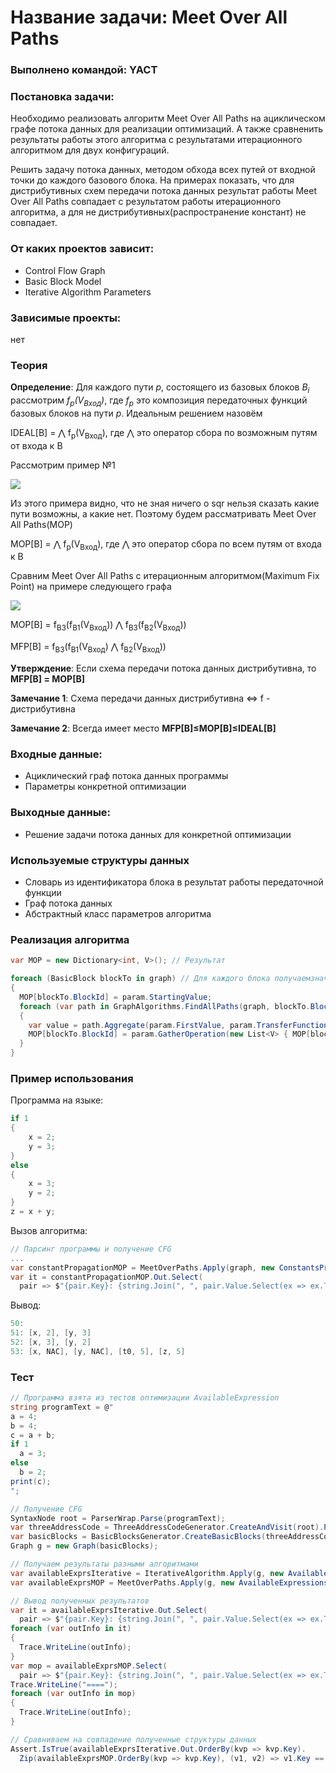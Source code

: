 # Название задачи: Meet Over All Paths

### Выполнено командой: YACT

### Постановка задачи: 

Необходимо реализовать алгоритм Meet Over All Paths на ациклическом графе потока данных для реализации оптимизаций. А также сравненить результаты работы этого алгоритма с результатами итерационного алгоритмом для двух конфигураций.

Решить задачу потока данных, методом обхода всех путей от входной точки до каждого базового блока. На примерах показать, что для дистрибутивных схем передачи потока данных результат работы Meet Over All Paths совпадает с результатом работы итерационного алгоритма, а для не дистрибутивных(распространение констант) не совпадает. 

### От каких проектов зависит:

  - Control Flow Graph
  - Basic Block Model
  - Iterative Algorithm Parameters

### Зависимые проекты:

нет

### Теория

**Определение**: Для каждого пути *p*, состоящего из базовых блоков *B<sub>i</sub>* рассмотрим *f<sub>p</sub>(V<sub>Вход</sub>)*, где *f<sub>p</sub>* это композиция передаточных функций базовых блоков на пути *p*. Идеальным решением назовём

IDEAL[B] = ⋀ f<sub>p</sub>(V<sub>Вход</sub>), где ⋀ это оператор сбора по возможным путям от входа к B

Рассмотрим пример №1

![](YACT/img/MOP_Example1.png?raw=true)

Из этого примера видно, что не зная ничего о sqr нельзя сказать какие пути возможны, а какие нет. Поэтому будем рассматривать Meet Over All Paths(MOP)

MOP[B] = ⋀ f<sub>p</sub>(V<sub>Вход</sub>), где ⋀ это оператор сбора по всем путям от входа к B

Сравним Meet Over All Paths с итерационным алгоритмом(Maximum Fix Point) на примере следующего графа

![](YACT/img/MOP_Example2.png?raw=true)

MOP[B] = f<sub>B3</sub>(f<sub>B1</sub>(V<sub>Вход</sub>)) ⋀ f<sub>B3</sub>(f<sub>B2</sub>(V<sub>Вход</sub>))

MFP[B] = f<sub>B3</sub>(f<sub>B1</sub>(V<sub>Вход</sub>) ⋀ f<sub>B2</sub>(V<sub>Вход</sub>))

**Утверждение**: Если схема передачи потока данных дистрибутивна, то **MFP[B] = MOP[B]** 

**Замечание 1**: Схема передачи данных дистрибутивна <=> f - дистрибутивна

**Замечание 2**: Всегда имеет место **MFP[B]≤MOP[B]≤IDEAL[B]**

### Входные данные:
 - Ациклический граф потока данных программы
 - Параметры конкретной оптимизации

### Выходные данные:
 - Решение задачи потока данных для конкретной оптимизации

### Используемые структуры данных

 - Словарь из идентификатора блока в результат работы передаточной функции
 - Граф потока данных
 - Абстрактный класс параметров алгоритма

### Реализация алгоритма

```C#
var MOP = new Dictionary<int, V>(); // Результат

foreach (BasicBlock blockTo in graph) // Для каждого блока получаемзначение потокаданных
{
  MOP[blockTo.BlockId] = param.StartingValue;
  foreach (var path in GraphAlgorithms.FindAllPaths(graph, blockTo.BlockId)) // Для каждого пути от начала до конкретного блока получаем композицию передаточных функций и собираем результаты опертором сбора
  {
    var value = path.Aggregate(param.FirstValue, param.TransferFunction);
    MOP[blockTo.BlockId] = param.GatherOperation(new List<V> { MOP[blockTo.BlockId], value});
  }
}
```

### Пример использования

Программа на языке:

```C#
if 1
{
    x = 2;
    y = 3;
}
else
{
    x = 3;
    y = 2;
}
z = x + y;
```

Вызов алгоритма:

```C#
// Парсинг программы и получение CFG
...
var constantPropagationMOP = MeetOverPaths.Apply(graph, new ConstantsPropagationParameters());
var it = constantPropagationMOP.Out.Select(
  pair => $"{pair.Key}: {string.Join(", ", pair.Value.Select(ex => ex.ToString()))}");
```

Вывод:

```C#
50: 
51: [x, 2], [y, 3]
52: [x, 3], [y, 2]
53: [x, NAC], [y, NAC], [t0, 5], [z, 5]
```

### Тест

```C#
// Программа взята из тестов оптимизации AvailableExpression
string programText = @"
a = 4;
b = 4;
c = a + b;
if 1 
  a = 3;
else
  b = 2;
print(c);
";

// Получение CFG
SyntaxNode root = ParserWrap.Parse(programText);
var threeAddressCode = ThreeAddressCodeGenerator.CreateAndVisit(root).Program;
var basicBlocks = BasicBlocksGenerator.CreateBasicBlocks(threeAddressCode);
Graph g = new Graph(basicBlocks);

// Получаем результаты разными алгоритмами
var availableExprsIterative = IterativeAlgorithm.Apply(g, new AvailableExpressionsCalculator(g));
var availableExprsMOP = MeetOverPaths.Apply(g, new AvailableExpressionsCalculator(g));

// Вывод полученных результатов
var it = availableExprsIterative.Out.Select(
  pair => $"{pair.Key}: {string.Join(", ", pair.Value.Select(ex => ex.ToString()))}");
foreach (var outInfo in it)
{
  Trace.WriteLine(outInfo);
}
var mop = availableExprsMOP.Select(
  pair => $"{pair.Key}: {string.Join(", ", pair.Value.Select(ex => ex.ToString()))}");
Trace.WriteLine("====");
foreach (var outInfo in mop)
{
  Trace.WriteLine(outInfo);
}

// Сравниваем на совпадение полученные структуры данных
Assert.IsTrue(availableExprsIterative.Out.OrderBy(kvp => kvp.Key).
  Zip(availableExprsMOP.OrderBy(kvp => kvp.Key), (v1, v2) => v1.Key == v2.Key && v1.Value.SetEquals(v2.Value)).All(x => x));
```
